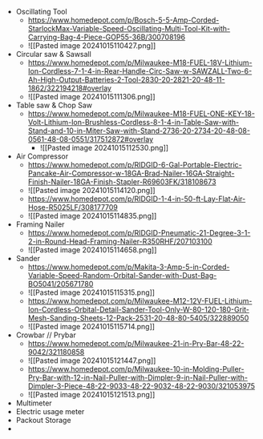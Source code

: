 - Oscillating Tool 
	- https://www.homedepot.com/p/Bosch-5-5-Amp-Corded-StarlockMax-Variable-Speed-Oscillating-Multi-Tool-Kit-with-Carrying-Bag-4-Piece-GOP55-36B/300708196 
	- ![[Pasted image 20241015110427.png]]
- Circular saw & Sawsall
	- https://www.homedepot.com/p/Milwaukee-M18-FUEL-18V-Lithium-Ion-Cordless-7-1-4-in-Rear-Handle-Circ-Saw-w-SAWZALL-Two-6-Ah-High-Output-Batteries-2-Tool-2830-20-2821-20-48-11-1862/322194218#overlay
	- ![[Pasted image 20241015111306.png]]
- Table saw & Chop Saw
	- https://www.homedepot.com/p/Milwaukee-M18-FUEL-ONE-KEY-18-Volt-Lithium-Ion-Brushless-Cordless-8-1-4-in-Table-Saw-with-Stand-and-10-in-Miter-Saw-with-Stand-2736-20-2734-20-48-08-0561-48-08-0551/317512872#overlay
		- ![[Pasted image 20241015112530.png]]
- Air Compressor
	- https://www.homedepot.com/p/RIDGID-6-Gal-Portable-Electric-Pancake-Air-Compressor-w-18GA-Brad-Nailer-16GA-Straight-Finish-Nailer-18GA-Finish-Stapler-R69603FK/318108673
	- ![[Pasted image 20241015114120.png]]
	- https://www.homedepot.com/p/RIDGID-1-4-in-50-ft-Lay-Flat-Air-Hose-R5025LF/308177709
	- ![[Pasted image 20241015114835.png]]
- Framing Nailer
	- https://www.homedepot.com/p/RIDGID-Pneumatic-21-Degree-3-1-2-in-Round-Head-Framing-Nailer-R350RHF/207103100
	- ![[Pasted image 20241015114658.png]]
- Sander
	- https://www.homedepot.com/p/Makita-3-Amp-5-in-Corded-Variable-Speed-Random-Orbital-Sander-with-Dust-Bag-BO5041/205671780
	- ![[Pasted image 20241015115315.png]]
	- https://www.homedepot.com/p/Milwaukee-M12-12V-FUEL-Lithium-Ion-Cordless-Orbital-Detail-Sander-Tool-Only-W-80-120-180-Grit-Mesh-Sanding-Sheets-12-Pack-2531-20-48-80-5405/322889050
	- ![[Pasted image 20241015115714.png]]
- Crowbar // Prybar
	- https://www.homedepot.com/p/Milwaukee-21-in-Pry-Bar-48-22-9042/321180858
	- ![[Pasted image 20241015121447.png]]
	- https://www.homedepot.com/p/Milwaukee-10-in-Molding-Puller-Pry-Bar-with-12-in-Nail-Puller-with-Dimpler-9-in-Nail-Puller-with-Dimpler-3-Piece-48-22-9033-48-22-9032-48-22-9030/321053975
	- ![[Pasted image 20241015121513.png]]
- Multimeter
- Electric usage meter
- Packout Storage
- 
 